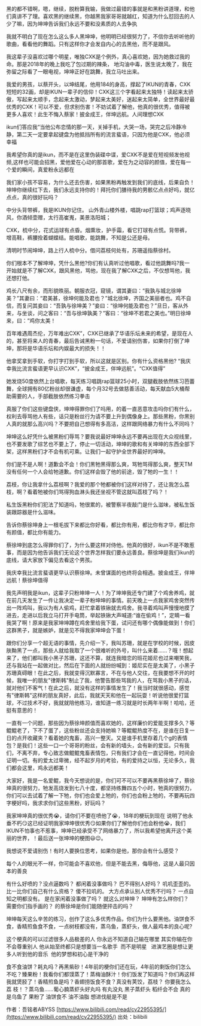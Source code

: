 黑的都不错啊，嗯，继续，脱粉算我输，我做过最错的事就是和黑粉讲道理，和他们真讲不了理。喜欢黑的继续黑，你越黑我家哥哥就越红，知道为什么怼回去的人少了嘛，因为坤坤告诉我们永远不要和没素质的人去争执

我就不明白了现在怎么这么多人黑坤坤，他明明已经很努力了，不信你去听听他的歌曲，看看他的舞蹈。只有这样你才会发自内心的去黑他，而不是跟风。

我这辈子没喜欢过哪个明星，唯独CXK是个例外，真心喜欢她，因为她救过我的命。那是2018年的晚上我吃了包过期的辣条， 地沟油中毒，医生说太晚了，我在弥留之际看了一眼电视，坤坤正好在跳舞，我立马吐出来。

我爱的男孩，以蔡开头，以坤结尾，他用184的身高，撑起了IKUN的青春，CXK短短的32画，却是IKUN一辈子的信仰！CXK这三个字看起来太独特！读起来太骄傲，写起来太顺手，念起来太激动，梦起来太美好，迷起来太简单，全世界最好最优秀的CXK！可以不爱，但求别伤害！不妨试着了解他，他真的很优秀，值得被更多人喜欢！此生不悔入蔡家！披金成王，伴坤远航。人间理想CXK

ikun们答应我“当他公布恋情的那一天，关掉手机，大哭一场，哭完之后冷静冷静，第二天一定要拿起键盘为他抵挡所有的流言蜚语，只因为他是CXK，他必须幸福

我希望你真的是ikun，而不是在这里伪装碟中谍，爱CXK不是爱在短视频发他视频,这样也可能会招黑，爱他爱在心动的那首歌，爱在为之动容的颜值，爱在每一个爱的瞬间，真爱粉永远都在

我们家小孩不容易，为什么还去伤害，如果黑粉再触发到我们的底线，后果自负！坤坤你继续红下去，我们永远支持你的！拜托你们膳待我的男骸亿点点好吗，就亿点点，真的很好玩吗？

中分头背带裤，我是IKUN你记住。 山外青山楼外楼，唱跳rap打篮球；鸡声逐晓风，你酒倾壶赠，太行高崔嵬，美景洛阳城；

CXK，梳中分，花式运球有点昏。烟熏妆，护手霜，看它打球有点慌。背带裤，增高鞋，裤腰拴着蝴蝶结。能唱歌，能跳舞，不知是公还是母。

清明时节闹坤坤，路上行人梳中分。借问荔枝何处有，苏珊遥指蔡徐村。

你们根本不了解坤坤，凭什么黑他?你们有认真听过他唱歌，看过他跳舞吗?我一开始就是不了解CXK，跟风黑他，骂他，现在我了解CXK之后，不仅想骂他，我还想打他。

鸡长八尺有余，而形貌昳丽。朝服衣冠，窥镜，谓其妻曰：“我孰与城北徐坤美？”其妻曰：“君美甚，徐坤何能及君也？”城北徐坤，齐国之美丽者也。鸡不自信，而复问其妾曰：“吾孰与徐坤美？”妾曰：“徐坤何能及君也？”旦日，客从外来，与坐谈，问之客曰：“吾与徐坤孰美？”客曰：“徐坤不若君之美也。”明日徐坤来，曰：“鸡你太美！

百年难遇周杰伦，万年难出CXK”，CXK已继承了华语乐坛未来的希望，是现在人的，甚至将来人的青春，最后告诫黑粉一句话，不爱请别伤害，如果你打倒了坤坤，那将是华语乐坛和内娱最大的损失！！

他拿奖拿到手软，你打字打到手软，所以这就是区别。你有什么资格黑他? “我庆幸我比流言蜚语更早认识CXK”，“披金成王，伴坤远航”。“CXK值得”

她发烧50度依然上台唱歌，每天练习唱跳rap篮球25小时，双腿截肢依然练习芭蕾舞，全球拥有80亿粉丝却很谦虚，每个月32号去做慈善活动，每天献血5大桶帮助需要的人，手部截肢依然练习拳击

真服了你们这些键盘侠，坤坤得罪你们了吗用，的着一直恶意攻击吗你们有什么，权利去辱骂他人有些，话只是粉丝行为请不要上升到偶像身上。那些黑粉，你黑别人真的就那么高兴吗？不要把自己想得有多高洁，这样跟网络暴力有什么不同吗？

坤坤这么好凭什么被黑粉们辱骂？要我说最好坤坤永远不要再出现在大众视线里，也不要发歌了综艺也不要上了，停止一切活动，坤坤的歌和有关坤坤的东西全部下架，这样黑粉们才不会有机可乘。让我们一起守护全世界最好的坤坤。

你们是不是人啊！道歉会不会！你们黑牠黑得那么爽，骂牠骂得那么爽，整天TM没有任何一个人会给牠道歉。你们这样会毁了他的前途，毁了牠的一生！！

荔枝，你让我拿什么荔枝啊？我爱的那个牠都被你们这样对待了，还让我怎么荔枝，啊？看着牠被你们骂得狗血淋头我还坐视不管这就叫荔枝了吗？！

私生饭黑粉你们犯法了知道吗，牠很累的，被警察半夜敲门是什么滋味，被私生饭装跟踪器是什么滋味。

告诉你蔡徐坤身上一根毛拔下来都比你好看，都比你有用，都比你有才华，都比你有颜值，都比你有能力。

蔡徐坤到底怎么得罪你们了，为什么要这样对侍他。他真的很好，ikun不是不敢惹事，而是因为他告诉我们无论这个世界怎样我们要永远善良。蔡徐坤是我们ikun的底线，请大家放下偏见去看这个男孩。

我庆幸我比流言蜚语更早认识蔡徐坤。未曾谋面的也终将会相遇。披金成王，伴坤远航！蔡徐坤值得

我先声明我是ikun，这辈子只粉坤坤一人！为了坤坤我还专门建了个鸡舍养鸡，就在前几天发生了一件让我决定一辈子粉坤坤的事情。前天晚上一点我家鸡舍突然传出一阵鸡叫，我以为有人偷鸡，赶忙拿着铁锹就去鸡舍。我寻着鸡叫声慢慢地摸了进去，走进以后我立马打开手电筒，举起铁锹大声喊道:“谁在偷鸡！”，定睛一看我哭了啊！原来是我家坤坤蹲在鸡舍里给我下蛋，试问还有哪个偶像能做到！你们这群黑子，就是嫉妒，就是见不得我家坤坤会下蛋！

跟你们分享一个超无语的事情，先介绍一下，我叫苏珊，就是在学校的时候，因皮肤黝黑了一点，那些人就给我取了一个很难听的外号，叫什么来着……？哦！想起来了，他们都叫我小黑子苏珊，这还不算，就连我暗恋的班花姬尼也过来嘲笑我，还与我站在一起做对比，然后在下面的人就纷纷喊到：姬尼实在是太美了，小黑子苏珊真碍眼！在此之后，我就变得沉默寡言，不在与他人交往，在我要想不开的时候，我唯一的朋友"律斯韩"制止了我，他警告那些骂我的人，在骂我小黑子的话，就对他们不客气！在此之后，就没有这样的事情发生了！我当时就很感动，感觉有"律斯韩"这样的朋友真好，此后，我就天天和他在一起玩耍！听说他很爱打篮球，不过技术不好，我就就陪他练习，谁知道一练习就是时长两年半啊！哈哈，还挺有意思的！

一直有一个问题，那些因为蔡徐坤颜值而喜欢她的，这样廉价的爱能支撑多久？等鲲鲲老了，下不了蛋了，这些粉丝还会支持她嘛？等鲲鲲热度不在，是谁在日复一日的点开收藏夹？看着她的鬼畜，高兴一整天。又是谁手机里存着几个g的表情包？是我们！这些一口一个哥哥的粉丝，会有新的墙头，会有新的爱豆。只有我们，不离不弃，专心致志做鲲鲲鬼畜表情包，只有我们才会在一直记得他，时间会证明一切。有的爱太过卑微，经不起岁月的考验，有的爱持之以恒，无论多久，我们都会这里，鸡永远都美！

大家好，我是一名爱鲲，我今天想说的是，你们可不可以不要再黑蔡徐坤了，蔡徐坤真的很努力，牠发高烧发到七八十度，都坚持练舞四五个小时，牠真的很努力，你们可以去试着了解一下牠，你们也会爱上牠的，你们也会粉上牠的，不要再玩四字梗好吗，我求求你们这些黑粉，好玩吗？

我家坤坤真的很优秀😭，请你们不要在喷他了😭，18年的梗玩到现在 说明了他永垂不朽😏这已经证明我家坤坤很优秀😏如果你们了解他你们也会粉他😭，我们IKUN不怕事也不惹事，坤坤已经承受不了网络暴力了，所以我希望他离开这个美丽的世界，！最后送一张坤坤的梗图😃😉。

我想说不爱请别伤！有时人要换位思考，如果你是他，那你会有什么感受？

每个人的眼光不一样，你可能会不喜欢他，但是不能去黑，侮辱他，这是人最只因本的善良

有什么好喷的？没点逼数吗？ 都闲着没事做吗？ 巴不得别人好吗？ 叽叽歪歪的。 比一比你们自己有什么资格？ 傻不拉叽的。 大方点承认别人优秀不行吗？ 一点自知之明都没有。 是在家闲着没事做了吗？ 就这么对坤坤？ 坤坤有怎么样你们？ 需要你们指手画的？ 的蔡徐坤是你们能随便抨击的吗？

坤坤每天这么辛苦的练习，创作了这么多优秀作品，你们为什么要黑他。油饼食不食，香精煎鱼食不食，一点树枝都没有，蒸乌鱼，蒸虾头，做人最鸡本的良心呢?

这个梗真的可以过滤很多人品极差的人 你永远不知道自己输在哪里 其实你输在你不会尊重别人 他从始至终都只是想要当一名歌手  而不是明星   进演艺圈是想让更多人听到他的音乐  他的梦想和初心是干净的

食不食油饼？耗丸吗？再黑紫砂！4年前的梗你们还在玩，4年前的剩饭你们怎么不吃？臻果粉！我看你们都馍蒸了！蒸梅油酥汁！你们饭发了知道吗？你们再这样我就煲胫了！香精煎鱼是吗？香翅捞饭食不食？真没有荚饺，荔枝？ 你要我怎么荔 枝！？蒸乌鱼......葡心腩蒸虾头好丸吗 有丸没丸 黑子蒸虾头 稻纤会不会 真的是乌鱼了 果粉了 油饼食不 油不油脂 想进伐艇是不是

作者：吾铭者ABYSS [https://www.bilibili.com/read/cv22955395/](https://www.bilibili.com/read/cv22955395/) 出处：bilibili